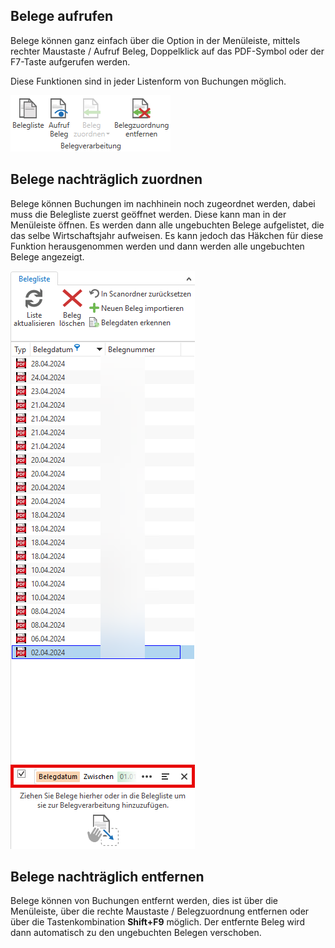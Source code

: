 ## Belege aufrufen

Belege können ganz einfach über die Option in der Menüleiste, mittels rechter Maustaste / Aufruf Beleg, Doppelklick auf das PDF-Symbol oder der F7-Taste aufgerufen werden.

Diese Funktionen sind in jeder Listenform von Buchungen möglich.

![Aurufen](<img/image1.png>)

## Belege nachträglich zuordnen

Belege können Buchungen im nachhinein noch zugeordnet werden, dabei muss die Belegliste zuerst geöffnet werden. Diese kann man in der Menüleiste öffnen.
Es werden dann alle ungebuchten Belege aufgelistet, die das selbe Wirtschaftsjahr aufweisen. Es kann jedoch das Häkchen für diese Funktion herausgenommen werden und dann werden alle ungebuchten Belege angezeigt.

![Belegliste](<img/image2.png>)

## Belege nachträglich entfernen

Belege können von Buchungen entfernt werden, dies ist über die Menüleiste, über die rechte Maustaste / Belegzuordnung entfernen oder über die Tastenkombination **Shift+F9** möglich. Der entfernte Beleg wird dann automatisch zu den ungebuchten Belegen verschoben.